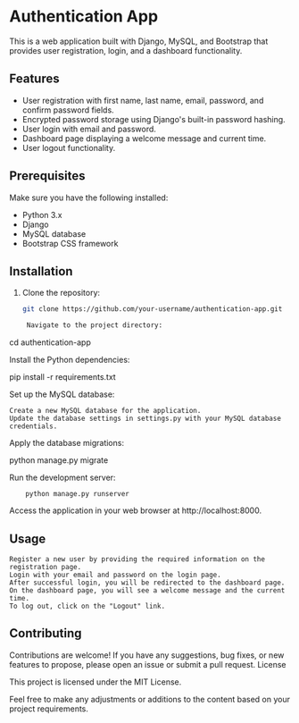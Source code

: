 # Authentication App

This is a web application built with Django, MySQL, and Bootstrap that provides user registration, login, and a dashboard functionality.

## Features

- User registration with first name, last name, email, password, and confirm password fields.
- Encrypted password storage using Django's built-in password hashing.
- User login with email and password.
- Dashboard page displaying a welcome message and current time.
- User logout functionality.

## Prerequisites

Make sure you have the following installed:

- Python 3.x
- Django
- MySQL database
- Bootstrap CSS framework

## Installation

1. Clone the repository:
   ```bash
   git clone https://github.com/your-username/authentication-app.git

    Navigate to the project directory:

cd authentication-app

Install the Python dependencies:

pip install -r requirements.txt

Set up the MySQL database:

    Create a new MySQL database for the application.
    Update the database settings in settings.py with your MySQL database credentials.

Apply the database migrations:


python manage.py migrate

Run the development server:
```
    python manage.py runserver
```

Access the application in your web browser at http://localhost:8000.

## Usage

    Register a new user by providing the required information on the registration page.
    Login with your email and password on the login page.
    After successful login, you will be redirected to the dashboard page.
    On the dashboard page, you will see a welcome message and the current time.
    To log out, click on the "Logout" link.

## Contributing

Contributions are welcome! If you have any suggestions, bug fixes, or new features to propose, please open an issue or submit a pull request.
License

This project is licensed under the MIT License.

Feel free to make any adjustments or additions to the content based on your project requirements.